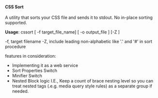 #### CSS Sort

A utility that sorts your CSS file and sends it to stdout. No in-place sorting supported.
 
**Usage**: cssort [ -f target_file_name] [ -o output_file ] [-Z ] 

-f, target filename
-Z, include leading non-alphabetic like '.' and '#' in sort procedure

features in consideration:

+ Implementing it as a web service
+ Sort Properties Switch
+ Minifier Switch
+ Nested Block logic
  I.E., Keep a count of brace nesting level so you can treat nested tags (.e.g. media query style rules) as a separate group if needed.

